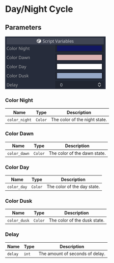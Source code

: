 # Day/Night Cycle

## Parameters

![Day/Night Cycle Inspector](../example_images/day_night_cycle_inspector.png)

### Color Night

| Name | Type | Description |
| - | - | - |
| `color_night` | `Color` | The color of the night state. |

### Color Dawn

| Name | Type | Description |
| - | - | - |
| `color_dawn` | `Color` | The color of the dawn state. |

### Color Day

| Name | Type | Description |
| - | - | - |
| `color_day` | `Color` | The color of the day state. |

### Color Dusk

| Name | Type | Description |
| - | - | - |
| `color_dusk` | `Color` | The color of the dusk state. |

### Delay

| Name | Type | Description |
| - | - | - |
| `delay` | `int` | The amount of seconds of delay. |
